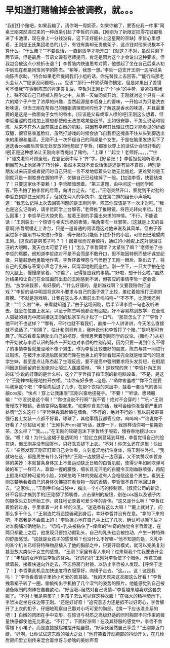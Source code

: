 # 早知道打赌输掉会被调教，就。。。

“我们打个赌吧，如果我输了，请你喝一周奶茶，如果你输了，要答应我一件事”同桌王刚突然递过来的一种纸条引起了李哲的兴趣。【刚刚为了新限定把零花钱都氪进了卡池里，现在身上一分钱没有，这下正好能补上这星期的空缺】李哲心里想着，王刚是王氏集团老总的儿子，有钱有势却无贵族架子，这点钱对他来说根本不算什么。“什么赌？”“不要说话，一直到放学才能开口”【就这？不对，虽然只剩下两节课，但是最后一节语文课有老师提问，肯定是因为这个才会说出这种要求，但我岂会被这点小挫折击退？】李哲脑内快速思考对策，他想起了坐在自己后桌从初中到现在都是同班同学的陈杰。“稍等，我想一想。”李哲一边支开王刚一边写纸条向陈杰求助。“待会如果老师提问我们小组的话，你先替我上去回答。”“能行吗那老头会认人”“应该没问题吧。。。。应该”“那行一杯奶茶帮你搞定，但是如果出了差错可不怪我”在得到陈杰的肯定答复后，李哲对王刚比了个“ok”的手势，紧紧将嘴闭上。殊不知自己已经掉入陷阱之中。从第一天做同桌开始，王刚就对这个只有一米六的矮个子产生了浓厚的兴趣，当然起源是李哲身上的香味，一开始以为只是洗衣粉味道，但当王刚在帮自己的姐姐清理房间时他才了解这是香水的味道。并且最重要的是这是一款面向于女性的香水。[应该是父母或家人喷的吧]王刚这么想着，但李哲羞涩的性格加上猜想都使他无法忽略某些细节。比如很安静，不怎么说话和锻炼，从来不在外人面前露出白嫩的肌肤，只因有幸帮其处理过伤口才能看见的纤细双腿，很容易害羞脸红，虽然打游戏的时候会放飞自我但这掩盖不住从头到脚透出来的柔弱和羞涩。王刚不止一次怀疑自己的同桌是个女生。于是在脑里发热买下了迷迭香cos服后苦恼无处安放的他想起了李哲。[那家伙穿上的话估计会很好看的吧]正是这种想法让王刚向李哲提出了赌约。
“上课！”“起立！老师好。。。。。”“坐下”语文老师环顾全班，在登记表中写下“齐”字。【好紧张！】李哲担忧地听着课，到目前为止他坚持了75分钟，虽然本来就不爱说话但是还是有些不自然，特别是朋友过来玩耍或者提问时自己只能一言不发地低着头让他无比尴尬，更难受的是王刚就只是一副胜券在握的样子，仿佛自己已经输掉了一般。【加油李哲，快要结束了！只要这家伙不耍赖！】李哲暗暗想着。“第三道题，由中间这一组同学回答。”陈杰拍了拍李哲的后背，向讲台走去。“老。。”王刚突然开口，察觉到不对劲的李哲立刻抓住王刚的手，但就在两人的争执中，坐在第二排的组长小声嘀咕道：“我怎么记得上次去回答问题的是王刚同学，陈杰你应该是下一次才对吧。”“我也是这么记得的，请李哲同学上台解答。”老师推了推眼镜，将目光转向李哲。【怎么回事！】李哲早已大惊失色，拉着王刚的手露出央求的神情。“不行，不能说话！”王刚装出一个惊讶与幸灾乐祸的表情，嘴角带有一丝邪笑。[这就是上天的旨意啊]李哲缓缓走上讲台，只是一道普通的阅读题这对他来说及其简单，但由于答案过多不能用书写来进行作答，碍于赌约只能低下红扑扑的小脸，可怜巴巴地望向王刚。[这真的是男孩子吗？？！因紧张而浑身颤抖，通红的小脸配上这对眼泪汪汪的大眼睛，我天也太可爱了吧！]
“怎么了李哲同学？太紧张了嘛？”老师拍了拍李哲的肩膀，他知道李哲绝对不是不会而是不敢开口，但不能因特例而破坏课堂纪律，只能鼓励他勇敢地作答。李哲怀着埋怨与气愤瞪了王刚一眼后，豁出去了，将自己的见解与答案小声念了出来，灰溜溜地跑回座位。刚一坐下，一只大手拍在他的大腿上，慢慢摩挲着。“你输了，记得答应我的事情。”“好啦，想干什么啦。”虽然对结果和让自己在全班面前出丑的王刚感到不满，但答应的事情李哲一定会做到。“放学来我家，有好康的。”“什么好康的，是新游戏啊？又要我陪你打游戏？”李哲的话中明显将这种小要求与自己的面子做了比较，羞红着脸捶打王刚的肩膀。“不就是游戏嘛，让我在这么多人面前出丑呜呜呜~”“不不不，比游戏还刺激！”“什么啦”“来，来看就知道了。”由于这场闹剧，后半节课李哲一句也没听进去，就坐在位置上发呆，以至于陈杰叫他都没有回应。好不容易熬到放学，在全班人狐疑的目光中爬进接送王刚的私家车内才松了一口气。
“那货怎么了？”“李哲？他平时不也这样？”“哪有，平时也就不看我们，直接一个人讲讲讲，今天怎么直接就不说话了。”“别猜了，估计和刚哥有关，我听说他和李哲打了个赌。”“是吗那可有趣了。”陈杰看着车辆驶出自己的视野，慢慢思索着刚刚同学的议论。{赌约？}从初中开始就与李哲认识的陈杰一开始也对李哲的性别存疑，因为只要一说到什么不得了的事情李哲就羞涩地不像个男生，作为李哲比较要好的朋友，陈杰与其一同进行过锻炼，在被汗水浸透后因疲累而靠在他身上的李哲看起来完全就是给涩气的短发学生妹，甚至差点让陈杰起了生理反应，要不是高中强制要求将头发剪短，在假期间因邋搭而留的长发绝对让陌生人雌雄莫辩。
“啊！是软软的床！”李哲扑向王刚的床“你说的好康的是什么啦，这个?”李哲指了指王刚的新电脑设备。“不是，是这个”王刚神神秘秘地拉开衣柜。“哇你有好多衣…这是…”“呦你害羞啦”“你不会是要叫我穿这个吧！”李哲向后退了几步，在那个衣柜的夹层中，挂着一套涩气的兽耳娘cos服。“快点！穿上让我康康”王刚兴奋地搓搓手。“不要！”“听话，愿赌服输！”“你没说是这个啊！”“你也没说不行啊”“我不管！绝对不会穿的！”“吼~”王刚慢慢取下眼镜，表情变得凶狠起来。“如果你食言的话，我可会给你准备更严重的处罚”“怎么这样！”李哲哭丧着脸缩在墙角。“不行的，绝对不行的！我以前被哥哥强行套上女装一点都不好看，球球了，其他事情我都答应你，呜呜呜~”“谁说你不好看了？你超级可爱！”王刚抖开cos服“听话，就穿一下，我照样请你喝一星期奶茶，怎么样？”“我。。。。”在王刚的软硬泡沫下李哲终于服软，慢吞吞地接过cos服。“哎！噫！为什么这裙子是透明的！”脸红立刻蔓延到耳根，李哲觉得自己的脸在烧，但王刚并没有回答他，只好乖乖褪下上衣。“不对！你怎么还在这里！快出去！”突然发现王刚正盯着自己身体看，立刻羞涩地捂住身体，将王刚往外推。“我就站在这，都是男生有什么好怕的”王刚一边放狠话一边窃喜，又不禁赞叹李哲身体的美妙：本就苗条身体加上不爱运动缺乏日晒的白皙肌肤，使得少年如同吹弹可破的布丁一样可人，盈盈一握的腰肢，细长且无汗毛的白腿令王刚血脉喷张，再配上假发和那种可爱的小脸，如果忽略下体的突起没有人会相信这是个男生。看到王刚贪婪地看着自己的身体仿佛狼在看食物一般的表情，李哲很不自在地回过身去。“这家伙。。。”王刚手伸向口袋中，掏出一个小巧的控制器。[叔叔公司的新货，好不容易才搞到手的]王刚舔了舔嘴唇，点击录制的按钮，别在cos服以及镜子内的摄像头立刻开始工作，疯狂地记录着可爱少年的身体。“这又是什么啊！”李哲红着脸转过身，手里拿着一对 B 杯的义乳。“迷迭香有这么大嘛！”“戴上就对了，问那么多干什么！”王刚连忙将遥控器藏到身后，幸好李哲并没有在意。“拿的下来的吧，不然我是不会戴上的！”李哲担心地在自己手上试了几次，确认可以撕下后才对准胸脯准确地贴上。“唔呣~乳头被粘住了~痒痒的”神奇的触觉令李哲着迷，在两只都戴上之后，他发现只要拉动假乳头，自己的乳头也会被拉动，产生一种特殊的舒服感觉。“这就是女孩子的感觉嘛？也没什么不好嘛~”他不知道的是，义乳中的某个机关已经将特殊物品植入了他的胸部之中，只要开启模式，就可以完美复刻甚至放大类似于女生的感觉。
“王刚？家里有客人来吗？过来帮我个忙我要去开会了！”年轻的女声穿进李哲的耳朵。“好的妈妈”王刚对李哲使了个眼色，示意其继续着装，接着快速向外走去，不忘将房门封锁，以防止李哲被人发现。【呼终于走了！】李哲乘此机会加快速度将衣服穿好，向镜子走去。“这。。。。这！这是我吗！？”李哲看着镜子里娇小可爱的兽耳娘。“我的天原来这衣服这么好看！”李哲拽着裙子转了一圈，偷偷掏出手机拍了几个涩气的姿势的照片。他能感觉到自己被装备限制的肉棒在蠢蠢欲动。“好涩哦~居然对自己发情~”李哲越来越喜欢这套衣服了。“不对！我是男孩子！男孩子怎么可以穿这种衣服！”在强大的精神暗示下，李哲决定坐在床边等王刚。“还是好好奇！”追究意志力还是抵不过好奇心，李哲解开了上衣的扣子，仔细地观察自己那对小巧可爱的胸部。【揉一下应该没关系的吧！】白嫩的肉团在手中变形，在惊讶与材质之高级舒适的同时胸部不时传来的微量快感都使他无比着迷。“不行了，下面好涨啊！在及其舒服的感觉中，李哲不舍得褪下小裙子，而是直接掀起裙摆开始自慰。“好家伙居然自己享受？”王刚靠近门缝。“好啊，让你试试这东西的强大之处！”他狞笑着开动胸部的抖动开关，在几秒后房间里立刻传来混合着惊讶与娇喘的美妙声音